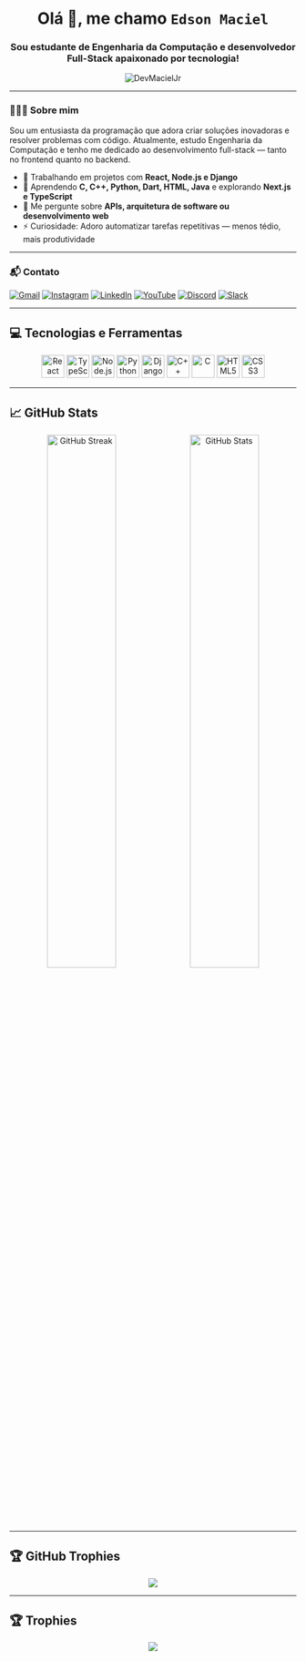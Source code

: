 <h1 align="center">Olá 👋, me chamo <code>Edson Maciel</code></h1>
<h3 align="center">Sou estudante de Engenharia da Computação e desenvolvedor Full-Stack apaixonado por tecnologia!</h3>

<p align="center">
  <img src="https://komarev.com/ghpvc/?username=DevMacielJr&label=Profile%20views&color=0e75b6&style=flat" alt="DevMacielJr" />
</p>

---

### 👨🏻‍💻 Sobre mim

Sou um entusiasta da programação que adora criar soluções inovadoras e resolver problemas com código. Atualmente, estudo Engenharia da Computação e tenho me dedicado ao desenvolvimento full-stack — tanto no frontend quanto no backend.

- 🔭 Trabalhando em projetos com **React, Node.js e Django**
- 🌱 Aprendendo **C, C++, Python, Dart, HTML, Java** e explorando **Next.js e TypeScript**
- 💬 Me pergunte sobre **APIs, arquitetura de software ou desenvolvimento web**
- ⚡ Curiosidade: Adoro automatizar tarefas repetitivas — menos tédio, mais produtividade

---

### 📬 Contato

[![Gmail](https://img.shields.io/badge/Gmail-D14836?style=for-the-badge&logo=gmail&logoColor=white)](mailto:edsonmaciel661@gmail.com)
[![Instagram](https://img.shields.io/badge/Instagram-E4405F?style=for-the-badge&logo=instagram&logoColor=white)](https://www.instagram.com/oiedsonn/)
[![LinkedIn](https://img.shields.io/badge/LinkedIn-0077B5?style=for-the-badge&logo=linkedin&logoColor=white)](https://www.linkedin.com/in/edson-maciel-2336aa2a4/)
[![YouTube](https://img.shields.io/badge/YouTube-FF0000?style=for-the-badge&logo=youtube&logoColor=white)](https://www.youtube.com/channel/UCA_2WdS2ediakTILsRizKrw)
[![Discord](https://img.shields.io/badge/Discord-7289DA?style=for-the-badge&logo=discord&logoColor=white)](https://discord.com/users/1195462287310454785)
[![Slack](https://img.shields.io/badge/Slack-4A154B?style=for-the-badge&logo=slack&logoColor=white)](https://ufrn-3531038.slack.com/archives/D06DQSA8QAX)

---

## 💻 Tecnologias e Ferramentas

<p align="center">
  <img title="React" alt="React" height="40" src="https://cdn.jsdelivr.net/gh/devicons/devicon/icons/react/react-original.svg">
  <img title="TypeScript" alt="TypeScript" height="40" src="https://cdn.jsdelivr.net/gh/devicons/devicon/icons/typescript/typescript-original.svg">
  <img title="Node.js" alt="Node.js" height="40" src="https://cdn.jsdelivr.net/gh/devicons/devicon/icons/nodejs/nodejs-original.svg">
  <img title="Python" alt="Python" height="40" src="https://cdn.jsdelivr.net/gh/devicons/devicon/icons/python/python-original.svg">
  <img title="Django" alt="Django" height="40" src="https://cdn.jsdelivr.net/gh/devicons/devicon/icons/django/django-plain.svg">
  <img title="C++" alt="C++" height="40" src="https://cdn.jsdelivr.net/gh/devicons/devicon/icons/cplusplus/cplusplus-original.svg">
  <img title="C" alt="C" height="40" src="https://cdn.jsdelivr.net/gh/devicons/devicon/icons/c/c-original.svg">
  <img title="HTML5" alt="HTML5" height="40" src="https://cdn.jsdelivr.net/gh/devicons/devicon/icons/html5/html5-original.svg">
  <img title="CSS3" alt="CSS3" height="40" src="https://cdn.jsdelivr.net/gh/devicons/devicon/icons/css3/css3-original.svg">
</p>

---

## 📈 GitHub Stats

<p align="center">
  <img width="49%" src="https://streak-stats.demolab.com/?user=DevMacielJr&theme=tokyonight" alt="GitHub Streak">
  <img width="49%" src="https://github-readme-stats.vercel.app/api?username=DevMacielJr&show_icons=true&theme=tokyonight&count_private=true" alt="GitHub Stats">
</p>

---

## 🏆 GitHub Trophies

<p align="center">
  <img src="https://github-profile-trophy.vercel.app/?username=DevMacielJr&theme=tokyonight&no-frame=true&margin-w=15">
</p>


---

## 🏆 Trophies

<p align="center">
  <img src="https://github-profile-trophy.vercel.app/?username=DevMacielJr&theme=tokyonight&no-frame=true&margin-w=15">
</p>
